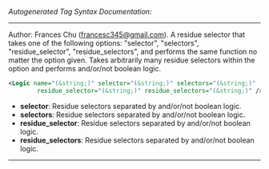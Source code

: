 <!-- THIS IS AN AUTOGENERATED FILE: Don't edit it directly, instead change the schema definition in the code itself. -->

_Autogenerated Tag Syntax Documentation:_

---
Author: Frances Chu (francesc345@gmail.com).
A residue selector that takes one of the following options: "selector", "selectors", "residue_selector", "residue_selectors", and performs the same function no matter the option given. Takes arbitrarily many residue selectors within the option and performs and/or/not boolean logic.

```xml
<Logic name="(&string;)" selector="(&string;)" selectors="(&string;)"
        residue_selector="(&string;)" residue_selectors="(&string;)" />
```

-   **selector**: Residue selectors separated by and/or/not boolean logic.
-   **selectors**: Residue selectors separated by and/or/not boolean logic.
-   **residue_selector**: Residue selectors separated by and/or/not boolean logic.
-   **residue_selectors**: Residue selectors separated by and/or/not boolean logic.

---
